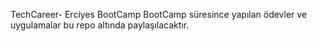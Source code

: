 TechCareer- Erciyes BootCamp
BootCamp süresince yapılan ödevler ve uygulamalar bu repo altında paylaşılacaktır.
